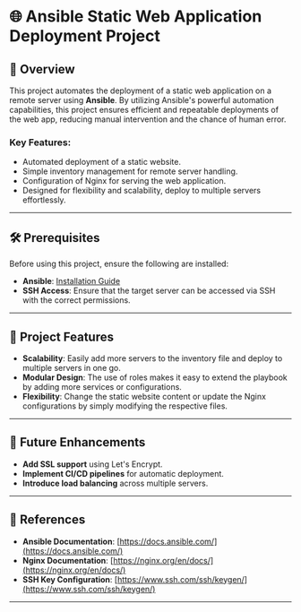 # 🌐 Ansible Static Web Application Deployment Project

## 🚀 Overview

This project automates the deployment of a static web application on a remote server using **Ansible**. By utilizing Ansible's powerful automation capabilities, this project ensures efficient and repeatable deployments of the web app, reducing manual intervention and the chance of human error.

### Key Features:
- Automated deployment of a static website.
- Simple inventory management for remote server handling.
- Configuration of Nginx for serving the web application.
- Designed for flexibility and scalability, deploy to multiple servers effortlessly.

---

## 🛠️ Prerequisites

Before using this project, ensure the following are installed:

- **Ansible**: [Installation Guide](https://docs.ansible.com/ansible/latest/installation_guide/intro_installation.html)
- **SSH Access**: Ensure that the target server can be accessed via SSH with the correct permissions.
 
--- 

## 🌟 Project Features

- **Scalability**: Easily add more servers to the inventory file and deploy to multiple servers in one go.
- **Modular Design**: The use of roles makes it easy to extend the playbook by adding more services or configurations.
- **Flexibility**: Change the static website content or update the Nginx configurations by simply modifying the respective files.

 ---

 ## 🚀 Future Enhancements

- **Add SSL support** using Let's Encrypt.
- **Implement CI/CD pipelines** for automatic deployment.
- **Introduce load balancing** across multiple servers.

---

## 🔗 References

- **Ansible Documentation**: [https://docs.ansible.com/](https://docs.ansible.com/)
- **Nginx Documentation**: [https://nginx.org/en/docs/](https://nginx.org/en/docs/)
- **SSH Key Configuration**: [https://www.ssh.com/ssh/keygen/](https://www.ssh.com/ssh/keygen/)

---


